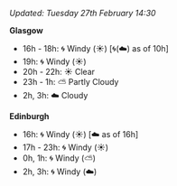 *Updated: Tuesday 27th February 14:30*

**Glasgow**

* 16h - 18h: :cyclone: Windy (:sunny:) [:cyclone:(:cloud:) as of 10h]
* 19h: :cyclone: Windy (:sunny:)
* 20h - 22h: :sunny: Clear
* 23h - 1h: :partly_sunny: Partly Cloudy
* 2h, 3h: :cloud: Cloudy

**Edinburgh**

* 16h: :cyclone: Windy (:sunny:) [:cloud: as of 16h]
* 17h - 23h: :cyclone: Windy (:sunny:)
* 0h, 1h: :cyclone: Windy (:partly_sunny:)
* 2h, 3h: :cyclone: Windy (:cloud:)
